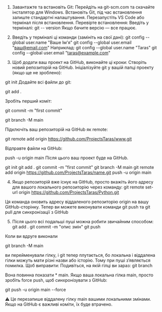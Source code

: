 1. Завантажте та встановіть Git:
Перейдіть на git-scm.com та скачайте інсталятор для Windows. Встановіть Git, під час встановлення залиште стандартні налаштування.
Перезапустіть VS Code або термінал після встановлення.
Перевірте встановлення:
Введіть у терміналі:
git -- version
Якщо бачите версію — все працює.

2. Введіть у терміналі ці команди (замініть на свої дані):
git config --global user.name "Ваше Ім'я"
git config --global user.email "ваш@email.com"
Наприклад:
git config --global user.name "Taras"
git config --global user.email "taras@example.com"

3. Щоб додати ваш проект на GitHub, виконайте ці кроки:
Створіть новий репозиторій на GitHub.
Ініціалізуйте git у вашій папці проекту (якщо ще не зроблено):

git init
Додайте всі файли до git:

git add .

Зробіть перший коміт:

git commit -m "first commit"

git branch -M main

Підключіть ваш репозиторій на GitHub як remote:

git remote add origin https://github.com/ProjectsTaras/www.git

Відправте файли на GitHub:

push -u origin main
Після цього ваш проект буде на GitHub.

git init
git add .
git commit -m "first commit"
git branch -M main
git remote add origin https://github.com/ProjectsTaras/name.git
push -u origin main

4. Якщо репозиторій вже існує на GitHub, просто вкажіть його адресу для вашого локального репозиторію через команду:
git remote set-url origin https://github.com/ProjectsTaras/Python.git

Ця команда оновить адресу віддаленого репозиторію origin на вашу GitHub-сторінку.
Тепер ви можете виконувати команди git push та git pull для синхронізації з GitHub

5. Після цього всі подальші пуші можна робити звичайним способом:
git add .
git commit -m "опис змін"
git push

Коли ви вдруге виконали

git branch -M main

ви перейменували гілку, і git тепер плутається, бо локальна і віддалена гілки можуть мати різні назви або історію. Тому при пуші з’являється помилка.
Щоб виправити:
Подивіться, на якій гілці ви зараз:
git branch

Вона повинна показати * main.
Якщо ваша локальна гілка main, просто зробіть force push, щоб синхронізувати з GitHub:

git push -u origin main --force

⚠️ Це перезапише віддалену гілку main вашими локальними змінами. Якщо на GitHub є важливі коміти, їх буде втрачено.
